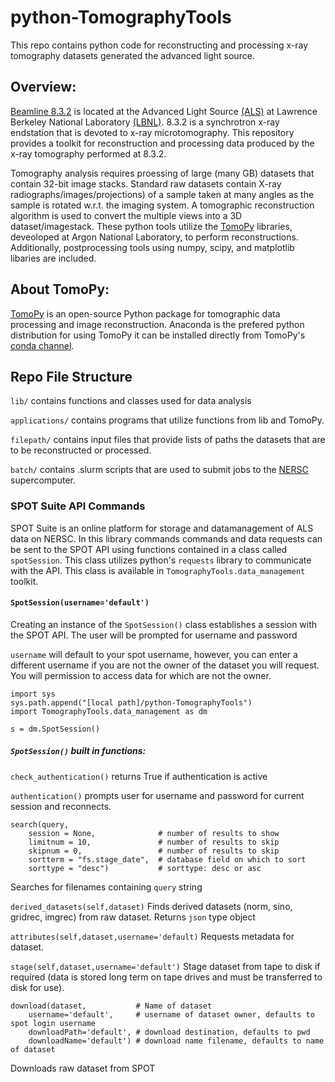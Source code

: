 # python-TomographyTools

This repo contains python code for reconstructing and processing x-ray tomography datasets generated the advanced light source.

## Overview:
[Beamline 8.3.2][BL832] is located at the Advanced Light Source [(ALS)][ALS] at Lawrence Berkeley National Laboratory [(LBNL)][LBNL]. 8.3.2 is a synchrotron x-ray endstation that is devoted to x-ray microtomography. This repository provides a toolkit for reconstruction and processing data produced by the x-ray tomography performed at 8.3.2.

Tomography analysis requires proessing of large (many GB) datasets that contain 32-bit image stacks. Standard raw datasets contain X-ray radiographs/images/projections) of a sample taken at many angles as the sample is rotated w.r.t. the imaging system. A tomographic reconstruction algorithm is used to convert the multiple views into a 3D dataset/imagestack. These python tools utilize the [TomoPy][TomoPy] libraries, deveoloped at Argon National Laboratory, to perform reconstructions. Additionally, postprocessing tools using numpy, scipy, and matplotlib libaries are included.

[LBNL]:http://www.lbl.gov/
[ALS]:https://www-als.lbl.gov/
[BL832]:http://microct.lbl.gov/
[TomoPy]:https://tomopy.readthedocs.io/en/latest/index.html

## About TomoPy:
[TomoPy][TomoPy] is an open-source Python package for tomographic data processing and image reconstruction. Anaconda is the prefered python distribution for using TomoPy it can be installed directly from TomoPy's [conda channel][TomoPyConda].

[TomoPyConda]:https://anaconda.org/dgursoy/tomopy

## Repo File Structure

`lib/` contains functions and classes used for data analysis


`applications/` contains programs that utilize functions from lib and TomoPy.

`filepath/` contains input files that provide lists of paths the datasets that are to be reconstructed or processed.

`batch/` contains .slurm scripts that are used to submit jobs to the [NERSC] supercomputer.

[NERSC]: http://www.nersc.gov/



### SPOT Suite API Commands

SPOT Suite is an online platform for storage and datamanagement of ALS data on NERSC. In this library commands commands and data requests can be sent to the SPOT API using functions contained in a class called `spotSession`. This class utilizes python's `requests` library to communicate with the API. This class is available in `TomographyTools.data_management` toolkit.

#### `SpotSession(username='default')`

Creating an instance of the `SpotSession()` class establishes a session with the SPOT API. The user will be prompted for username and password

`username` will default to your spot username, however, you can enter a different username if you are not the owner of the dataset you will request. You will permission to access data for which are not the owner.

```
import sys
sys.path.append("[local path]/python-TomographyTools")
import TomographyTools.data_management as dm

s = dm.SpotSession()
```

##### `SpotSession()` built in functions:


`check_authentication()` returns True if authentication is active

`authentication()` prompts user for username and password for current session and reconnects.

```
search(query, 
	session = None,              # number of results to show
    limitnum = 10,               # number of results to skip
    skipnum = 0,                 # number of results to skip
    sortterm = "fs.stage_date",  # database field on which to sort
    sorttype = "desc")           # sorttype: desc or asc
```
Searches for filenames containing `query` string


`derived_datasets(self,dataset)` Finds derived datasets (norm, sino, gridrec, imgrec) from raw dataset. Returns `json` type object



`attributes(self,dataset,username='default)` Requests metadata for dataset.

`stage(self,dataset,username='default')` Stage dataset from tape to disk if required (data is stored long term on tape drives and must be transferred to disk for use). 

```
download(dataset,			# Name of dataset
	username='default',		# username of dataset owner, defaults to spot login username
   	downloadPath='default',	# download destination, defaults to pwd
    downloadName='default')	# download name filename, defaults to name of dataset
```
Downloads raw dataset from SPOT
